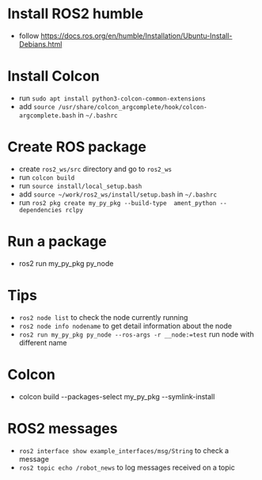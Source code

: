 # Install ROS2 humble
- follow https://docs.ros.org/en/humble/Installation/Ubuntu-Install-Debians.html
# Install Colcon
- run `sudo apt install python3-colcon-common-extensions`
- add `source /usr/share/colcon_argcomplete/hook/colcon-argcomplete.bash` in `~/.bashrc`
# Create ROS package
- create `ros2_ws/src` directory and go to `ros2_ws`
- run `colcon build`
- run `source install/local_setup.bash`
- add `source ~/work/ros2_ws/install/setup.bash` in `~/.bashrc`
- run `ros2 pkg create my_py_pkg --build-type  ament_python --dependencies rclpy`
# Run a package
- ros2 run my_py_pkg py_node
# Tips
- `ros2 node list` to check the node currently running
- `ros2 node info nodename` to get detail information about the node
- `ros2 run my_py_pkg py_node --ros-args -r __node:=test` run node with different name
# Colcon
- colcon build --packages-select my_py_pkg --symlink-install
# ROS2 messages
- `ros2 interface show example_interfaces/msg/String` to check a message
- `ros2 topic echo /robot_news` to log messages received on a topic